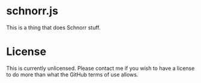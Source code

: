 # schnorr.js

This is a thing that does Schnorr stuff.

# License

This is currently unlicensed. Please contact me if you wish to have a license to do more than what the GitHub terms of use allows.
